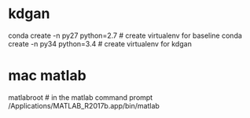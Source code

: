 # kdgan

conda create -n py27 python=2.7 # create virtualenv for baseline
conda create -n py34 python=3.4 # create virtualenv for kdgan


# mac matlab
matlabroot # in the matlab command prompt
/Applications/MATLAB_R2017b.app/bin/matlab